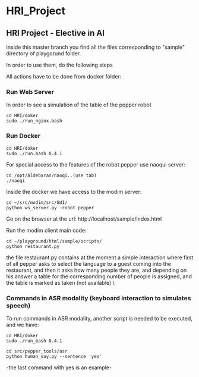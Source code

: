 # HRI_Project
## HRI Project - Elective in AI

Inside this master branch you find all the files corresponding to "sample" directory of playgorund folder.

In order to use them, do the following steps

All actions have to be done from docker folder:

### Run Web Server
In order to see a simulation of the table of the pepper robot

    cd HRI/doker
    sudo ./run_nginx.bash

### Run Docker

    cd HRI/doker
    sudo ./run.bash 0.4.1

For special access to the features of the robot pepper use naoqui server:

    cd /opt/Aldebaran/naoqi..(use tab)
    ./naoqi 

Inside the docker we have access to the modim server:

    cd ~/src/modim/src/GUI/
    python ws_server.py -robot pepper

Go on the browser at the url: http://localhost/sample/index.html

Run the modim client main code:

    cd ~/playground/html/sample/scripts/
    python restaurant.py



the file restaurant.py contains at the moment a simple interaction where first of all pepper asks to select the language to a guest coming into the restaurant, and then it asks how many people they are, and depending on his answer a table for the corresponding number of people is assigned, and the table is marked as taken (not available) \ 

### Commands in ASR modality (keyboard interaction to simulates speech)
 
To run commands in ASR modality, another script is needed to be executed, and we have: 

    cd HRI/doker
    sudo ./run_bash 0.4.1

    cd src/pepper_tools/asr
    python human_say.py --sentence 'yes' 

-the last command with yes is an example-
